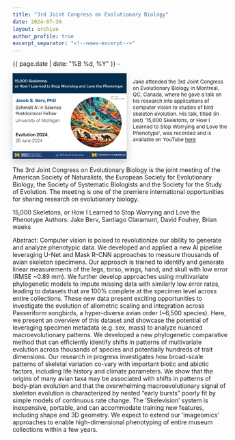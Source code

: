 ```yaml
---
title: "3rd Joint Congress on Evolutionary Biology"
date: 2024-07-30
layout: archive
author_profile: true
excerpt_separator: "<!--news-excerpt-->"
---
```

{{ page.date | date: "%B %d, %Y" }} -

<div style="display: flex; align-items: flex-start;">
  <img src="/images/posts/EVO2024-title.jpg" 
       style="max-height: 200px; width: auto; max-width: 100%; margin-right: 15px; box-shadow: 0 8px 16px rgba(0,0,0,0.2);" 
       onmouseover="this.style.boxShadow='0 12px 24px rgba(0,0,0,0.3)'" 
       onmouseout="this.style.boxShadow='0 8px 16px rgba(0,0,0,0.2)'" 
       alt="Title slide from Jake's talk"/>
  <p style="font-size: 0.85em;">Jake attended the 3rd Joint Congress on Evolutionary Biology in Montreal, QC, Canada, where he gave a talk on his research into applications of computer vision to studies of bird skeleton evolution. His talk, titled (in jest) '15,000 Skeletons, or How I Learned to Stop Worrying and Love the Phenotype', was recorded and is available on YouTube <a href="https://www.youtube.com/watch?v=i4mPfi5_5wk&t=1735s">here</a></p>
</div>

<!--news-excerpt-->
<br>
The 3rd Joint Congress on Evolutionary Biology is the joint meeting of the American Society of Naturalists, the European Society for Evolutionary Biology, the Society of Systematic Biologists and the Society for the Study of Evolution. The meeting is one of the premiere international opportunities for sharing research on evolutionary biology.

15,000 Skeletons, or How I Learned to Stop Worrying and Love the Phenotype
Authors: Jake Berv, Santiago Claramunt, David Fouhey, Brian weeks

Abstract:
Computer vision is poised to revolutionize our ability to generate and analyze phenotypic data. We developed and applied a new AI pipeline leveraging U-Net and Mask R-CNN approaches to measure thousands of avian skeleton specimens. Our approach is trained to identify and generate linear measurements of the legs, torso, wings, hand, and skull with low error (RMSE ~0.89 mm). We further develop approaches using multivariate phylogenetic models to impute missing data with similarly low error rates, leading to datasets that are 100% complete at the specimen level across entire collections. These new data present exciting opportunities to investigate the evolution of allometric scaling and integration across Passeriform songbirds, a hyper-diverse avian order (~6,500 species). Here, we present an overview of this dataset and showcase the potential of leveraging specimen metadata (e.g. sex, mass) to analyze nuanced macroevolutionary patterns. We developed a new phylogenetic comparative method that can efficiently identify shifts in patterns of multivariate evolution across thousands of species and potentially hundreds of trait dimensions. Our research in progress investigates how broad-scale patterns of skeletal variation co-vary with important biotic and abiotic factors, including life history and climate parameters. We show that the origins of many avian taxa may be associated with shifts in patterns of body-plan evolution and that the overwhelming macroevolutionary signal of skeleton evolution is characterized by nested “early bursts” poorly fit by simple models of continuous rate change. The ‘Skelevision’ system is inexpensive, portable, and can accommodate training new features, including shape and 3D geometry. We expect to extend our ‘imageomics’ approaches to enable high-dimensional phenotyping of entire museum collections within a few years.

